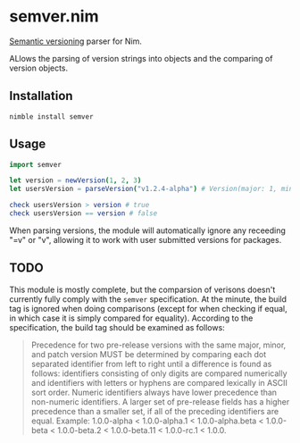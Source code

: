 # semver.nim

[Semantic versioning](http://semver.org/) parser for Nim.

ALlows the parsing of version strings into objects and the comparing of version objects.

## Installation

```
nimble install semver
```

## Usage

```nim
import semver

let version = newVersion(1, 2, 3)
let usersVersion = parseVersion("v1.2.4-alpha") # Version(major: 1, minor: 2, path: 4, build: "alpha", metadata: "")

check usersVersion > version # true
check usersVersion == version # false
```

When parsing versions, the module will automatically ignore any receeding "=v" or "v", allowing it to work with user submitted versions for packages.

## TODO

This module is mostly complete, but the comparsion of verisons doesn't currently fully comply with the `semver` specification. At the minute, the build tag is ignored when doing comparisons (except for when checking if equal, in which case it is simply compared for equality). According to the specification, the build tag should be examined as follows:

>Precedence for two pre-release versions with the same major, minor, and patch version MUST be determined by comparing each dot separated identifier from left to right until a difference is found as follows: identifiers consisting of only digits are compared numerically and identifiers with letters or hyphens are compared lexically in ASCII sort order. Numeric identifiers always have lower precedence than non-numeric identifiers. A larger set of pre-release fields has a higher precedence than a smaller set, if all of the preceding identifiers are equal. Example: 1.0.0-alpha < 1.0.0-alpha.1 < 1.0.0-alpha.beta < 1.0.0-beta < 1.0.0-beta.2 < 1.0.0-beta.11 < 1.0.0-rc.1 < 1.0.0.
